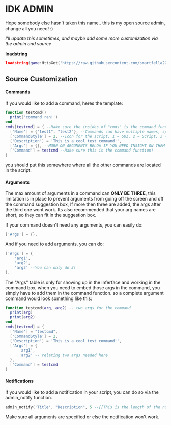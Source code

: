 # IDK ADMIN

Hope somebody else hasn't taken this name..
this is my open source admin, change all you need! :)

*I'll update this sometimes, and maybe add some more customization via the admin and source*

**loadstring**
``` lua
loadstring(game:HttpGet('https://raw.githubusercontent.com/smartfella2222/cool/refs/heads/main/main'))()
```

## Source Customization


#### Commands
If you would like to add a command, heres the template:
```lua
function testcmd()
  print('command ran!')
end
cmds[testcmd] = { --Make sure the insides of "cmds" is the command function
  ['Name'] = {"test1", "test2"}, --Commands can have multiple names, specifically for abbreviations.
  ['CommandStyle'] = 2, --Icon for the script, 1 = GUI, 2 = Script, 3 = Break script; e.g. unfly
  ['Description'] = 'This is a cool test command!',
  ['Args'] = {}, --MORE ON ARGUMENTS BELOW IF YOU NEED INSIGHT ON THEM
  ['Command'] = testcmd --Make sure this is the command function!
}
```

you should put this somewhere where all the other commands are located in the script.

#### Arguments
The max amount of arguments in a command can **ONLY BE THREE**, this limitation is in place to prevent arguments from going off
the screen and off the command suggestion box, If more then three are added, the args after the third one wont work. 
Its also recommended that your arg names are short, so they can fit in the suggestion box.

If your command doesn't need any arguments, you can easily do:
```lua
['Args'] = {},
```

And if you need to add arguments, you can do:
```lua
['Args'] = {
    'arg1',
    'arg2',
    'arg3' --You can only do 3!
},
```

The "Args" table is only for showing up in the inferface and working in the command box, when you need to embed those args in the command, you simply have to add them in the command function.
so a complete argument command would look something like this:

```lua
function testcmd(arg, arg2) -- two args for the command
  print(arg)
  print(arg2)
end
cmds[testcmd] = {
  ['Name'] = "testcmd",
  ['CommandStyle'] = 2,
  ['Description'] = 'This is a cool test command!',
  ['Args'] = {
      'arg1',
      'arg2' -- relating two args needed here
  },
  ['Command'] = testcmd
}
```

#### Notifications
If you would like to add a notification in your script, you can do so via the admin_notify function.
```lua
admin_notify('Title', "Description", 5 --[[This is the length of the notification.]])
```

Make sure all arguments are specified or else the notification won't work.
